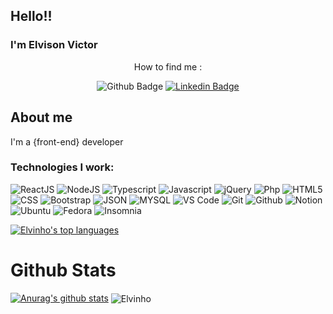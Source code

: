 <!--
**Elvinho/Elvinho** is a ✨ _special_ ✨ repository because its `README.md` (this file) appears on your GitHub profile.

Here are some ideas to get you started:

- 🔭 I’m currently working on ***Liferay***
- 🌱 I’m currently learning React <img src="https://cdn.jsdelivr.net/gh/devicons/devicon/icons/react/react-original.svg" />
-->

## Hello!!
### I'm Elvison Victor
<div align='center'>
  How to find me :
  
  ![Github Badge](https://img.shields.io/badge/-Github-000?style=flat-square&logo=Github&logoColor=white&link=https://github.com/Elvinho)
  [![Linkedin Badge](https://img.shields.io/badge/-LinkedIn-blue?style=flat-square&logo=Linkedin&logoColor=white&link=https://www.linkedin.com/in/elvison-victor-a487a1106/)](https://www.linkedin.com/in/elvison-victor-a487a1106/)
</div>

## About me
I'm a {front-end} developer 

### Technologies I work:
![ReactJS](https://img.shields.io/badge/React-20232A?style=for-the-badge&logo=react&logoColor=61DAFB)
![NodeJS](https://img.shields.io/badge/Node.js-43853D?style=for-the-badge&logo=node.js&logoColor=white)
![Typescript](https://img.shields.io/badge/TypeScript-007ACC?style=for-the-badge&logo=typescript&logoColor=white)
![Javascript](https://img.shields.io/badge/Javascript-f7df1e?style=for-the-badge&logo=javascript&logoColor=black)
![jQuery](https://img.shields.io/badge/jQuery-0769AD?style=for-the-badge&logo=jquery&logoColor=black)
![Php](https://img.shields.io/badge/Php-777BB4?style=for-the-badge&logo=php&logoColor=white)
![HTML5](https://img.shields.io/badge/HTML5-E34F26?style=for-the-badge&logo=html5&logoColor=white)
![CSS](https://img.shields.io/badge/CSS-1572B6?&style=for-the-badge&logo=css3&logoColor=white)
![Bootstrap](https://img.shields.io/badge/Bootstrap-563D7C?&style=for-the-badge&logo=bootstrap&logoColor=white)
![JSON](https://img.shields.io/badge/JSON-000000?style=for-the-badge&logo=json&logoColor=white)
![MYSQL](https://img.shields.io/badge/MYSQL-005C84?&style=for-the-badge&logo=mysql&logoColor=white)
![VS Code](https://img.shields.io/badge/VS%20Code-007acc?style=for-the-badge&logo=visual-studio-code&logoColor=white)
![Git](https://img.shields.io/badge/Git-f05032?style=for-the-badge&logo=git&logoColor=white)
![Github](https://img.shields.io/badge/GitHub-100000?style=for-the-badge&logo=github&logoColor=white)
![Notion](https://img.shields.io/badge/Notion-000000?style=for-the-badge&logo=notion&logoColor=white)
![Ubuntu](https://img.shields.io/badge/Ubuntu-E95420?style=for-the-badge&logo=ubuntu&logoColor=white)
![Fedora](https://img.shields.io/badge/Fedora-20232A?style=for-the-badge&logo=fedora&logoColor=white)
![Insomnia](https://img.shields.io/badge/Insomnia-black?style=for-the-badge&logo=insomnia&logoColor=5849BE)

[![Elvinho's top languages](https://github-readme-stats.vercel.app/api/top-langs/?username=Elvinho&theme=blue-green)](https://github.com/Elvinho/github-readme-stats)

# Github Stats
[![Anurag's github stats](https://github-readme-stats.vercel.app/api?username=Elvinho&theme=blue-green)](https://github.com/anuraghazra/github-readme-stats)
<img align="center" src="https://github-readme-streak-stats.herokuapp.com/?user=Elvinho&theme=dracula" alt="Elvinho" />
